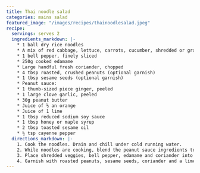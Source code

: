 ```yaml
---
title: Thai noodle salad
categories: mains salad
featured_image: "/images/recipes/thainoodlesalad.jpeg"
recipe:
  servings: serves 2
  ingredients_markdown: |-
    * 1 ball dry rice noodles
    * A mix of red cabbage, lettuce, carrots, cucumber, shredded or grated
    * 1 bell pepper, finely sliced
    * 250g cooked edamame
    * Large handful fresh coriander, chopped
    * 4 tbsp roasted, crushed peanuts (optional garnish)
    * 1 tbsp sesame seeds (optional garnish)
    * Peanut sauce:
    * 1 thumb-sized piece ginger, peeled
    * 1 large clove garlic, peeled
    * 30g peanut butter
    * Juice of ½ an orange
    * Juice of 1 lime
    * 1 tbsp reduced sodium soy sauce
    * 1 tbsp honey or maple syrup
    * 2 tbsp toasted sesame oil
    * ½ tsp cayenne pepper
  directions_markdown: |-
    1. Cook the noodles. Drain and chill under cold running water.
    2. While noodles are cooking, blend the peanut sauce ingredients together using a blender until smooth.
    3. Place shredded veggies, bell pepper, edamame and coriander into a serving bowl and toss together. Add the cold noodles and toss again. Pour the peanut sauce over top and toss well to combine.
    4. Garnish with roasted peanuts, sesame seeds, coriander and a lime wedge.
---
```

